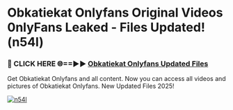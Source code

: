 # Obkatiekat Onlyfans Original Videos 0nlyFans Leaked - Files Updated! (n54l)

<h3>🔴 CLICK HERE 🌐==►► <a href="https://tinyurl.com/ehrbuxhb" rel="nofollow">Obkatiekat Onlyfans Updated Files</a></h3>

Get Obkatiekat Onlyfans and all content. Now you can access all videos and pictures of Obkatiekat Onlyfans. New Updated Files 2025!

[![n54l](https://i.imgur.com/lVYEuWS.gif)](https://tinyurl.com/ehrbuxhb)
